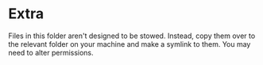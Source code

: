 # Extra

Files in this folder aren't designed to be stowed. Instead, copy them over to the relevant folder on your machine 
and make a symlink to them. You may need to alter permissions.
